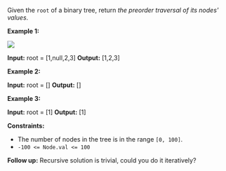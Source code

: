 
Given the  `root`  of a binary tree, return  _the preorder traversal of its nodes' values_.

**Example 1:**

![](https://assets.leetcode.com/uploads/2020/09/15/inorder_1.jpg)

**Input:** root = [1,null,2,3]
**Output:** [1,2,3]

**Example 2:**

**Input:** root = []
**Output:** []

**Example 3:**

**Input:** root = [1]
**Output:** [1]

**Constraints:**

-   The number of nodes in the tree is in the range  `[0, 100]`.
-   `-100 <= Node.val <= 100`

**Follow up:**  Recursive solution is trivial, could you do it iteratively?